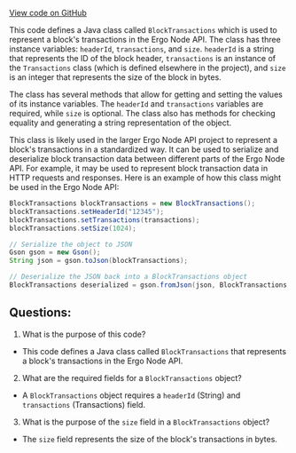 [View code on GitHub](https://github.com/ergoplatform/ergo-appkit/java-client-generated/src/main/java/org/ergoplatform/restapi/client/BlockTransactions.java)

This code defines a Java class called `BlockTransactions` which is used to represent a block's transactions in the Ergo Node API. The class has three instance variables: `headerId`, `transactions`, and `size`. `headerId` is a string that represents the ID of the block header, `transactions` is an instance of the `Transactions` class (which is defined elsewhere in the project), and `size` is an integer that represents the size of the block in bytes.

The class has several methods that allow for getting and setting the values of its instance variables. The `headerId` and `transactions` variables are required, while `size` is optional. The class also has methods for checking equality and generating a string representation of the object.

This class is likely used in the larger Ergo Node API project to represent a block's transactions in a standardized way. It can be used to serialize and deserialize block transaction data between different parts of the Ergo Node API. For example, it may be used to represent block transaction data in HTTP requests and responses. Here is an example of how this class might be used in the Ergo Node API:

```java
BlockTransactions blockTransactions = new BlockTransactions();
blockTransactions.setHeaderId("12345");
blockTransactions.setTransactions(transactions);
blockTransactions.setSize(1024);

// Serialize the object to JSON
Gson gson = new Gson();
String json = gson.toJson(blockTransactions);

// Deserialize the JSON back into a BlockTransactions object
BlockTransactions deserialized = gson.fromJson(json, BlockTransactions.class);
```
## Questions: 
 1. What is the purpose of this code?
- This code defines a Java class called `BlockTransactions` that represents a block's transactions in the Ergo Node API.

2. What are the required fields for a `BlockTransactions` object?
- A `BlockTransactions` object requires a `headerId` (String) and `transactions` (Transactions) field.

3. What is the purpose of the `size` field in a `BlockTransactions` object?
- The `size` field represents the size of the block's transactions in bytes.